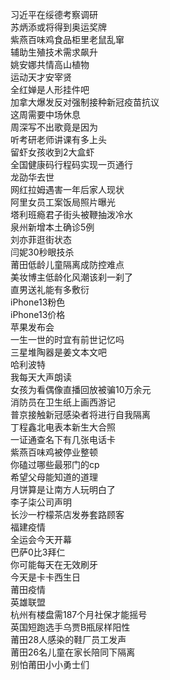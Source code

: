 习近平在绥德考察调研  
苏炳添或将得到奥运奖牌  
紫燕百味鸡食品柜里老鼠乱窜  
辅助生殖技术需求飙升  
姚安娜共情高山植物  
运动天才安宰贤  
全红婵是人形挂件吧  
加拿大爆发反对强制接种新冠疫苗抗议  
这周需要中场休息  
周深写不出歌竟是因为  
听考研老师讲课有多上头  
留虾女孩收到2大盒虾  
全国健康码行程码实现一页通行  
龙劭华去世  
网红拉姆遇害一年后家人现状  
阿里女员工案饭局照片曝光  
塔利班瘾君子街头被鞭抽泼冷水  
泉州新增本土确诊5例  
刘亦菲逛街状态  
闫妮30秒眼技杀  
莆田低龄儿童隔离成防控难点  
美妆博主低龄化风潮该刹一刹了  
直男送礼能有多敷衍  
iPhone13粉色  
iPhone13价格  
苹果发布会  
一生一世的时宜有前世记忆吗  
三星堆陶器是姜文本文吧  
哈利波特  
我每天大声朗读  
女孩为看偶像直播回放被骗10万余元  
消防员在卫生纸上画西游记  
普京接触新冠感染者将进行自我隔离  
丁程鑫北电表本新生大合照  
一证通查名下有几张电话卡  
紫燕百味鸡被停业整顿  
你磕过哪些最邪门的cp  
希望父母能知道的道理  
月饼算是让南方人玩明白了  
李子柒公司声明  
长沙一柠檬茶店发券套路顾客  
福建疫情  
全运会今天开幕  
巴萨0比3拜仁  
你可能每天在无效刷牙  
今天是卡卡西生日  
莆田疫情  
英雄联盟  
杭州有楼盘需187个月社保才能摇号  
英国短跑选手乌贾B瓶尿样阳性  
莆田28人感染的鞋厂员工发声  
莆田26名儿童在家长陪同下隔离  
别怕莆田小小勇士们  
